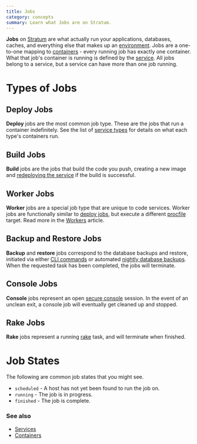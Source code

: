 ```yaml
---
title: Jobs
category: concepts
summary: Learn what Jobs are on Stratum.
---
```


**Jobs** on [Stratum](https://catalyze.io/stratum) are what actually run your applications, databases, caches, and everything else that makes up an [environment](/stratum/articles/concepts/environments). Jobs are a one-to-one mapping to [containers](/stratum/articles/concepts/containers) - every running job has exactly one container. What that job's container is running is defined by the [service](/stratum/articles/concepts/jobs). All jobs belong to a service, but a service can have more than one job running.

# Types of Jobs

## Deploy Jobs

**Deploy** jobs are the most common job type. These are the jobs that run a container indefinitely. See the list of [service types](/stratum/articles/concepts/services#types-of-services) for details on what each type's containers run.

## Build Jobs

**Build** jobs are the jobs that build the code you push, creating a new image and [redeploying the service](/stratum/articles/concepts/services#redeploying) if the build is successful.

## Worker Jobs

**Worker** jobs are a special job type that are unique to code services. Worker jobs are functionally similar to [deploy jobs](#deploy-jobs), but execute a different [procfile](/stratum/articles/writing-your-application#choosing-how-your-application-is-run) target. Read more in the [Workers](/stratum/articles/concepts/workers) article.

## Backup and Restore Jobs

**Backup** and **restore** jobs correspond to the database backups and restore, initiated via either [CLI commands](/paas/paas-cli-reference#db) or automated [nightly database backups](/stratum/articles/nightly-database-backups). When the requested task has been completed, the jobs will terminate.

## Console Jobs

**Console** jobs represent an open [secure console](/stratum/articles/console) session. In the event of an unclean exit, a console job will eventually get cleaned up and stopped.

## Rake Jobs

**Rake** jobs represent a running [rake](https://github.com/ruby/rake) task, and will terminate when finished.

# Job States

The following are common job states that you might see.

* `scheduled` - A host has not yet been found to run the job on.
* `running` - The job is in progress.
* `finished` - The job is complete.

### See also

* [Services](/stratum/articles/concepts/services)
* [Containers](/stratum/articles/concepts/containers)
